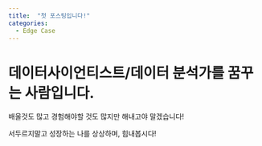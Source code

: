 ```yaml
---
title:  "첫 포스팅입니다!"
categories:
  - Edge Case
---
```


# 데이터사이언티스트/데이터 분석가를 꿈꾸는 사람입니다.

배울것도 많고 경험해야할 것도 많지만 해내고야 말겠습니다!

서두르지말고 성장하는 나를 상상하며, 힘내봅시다!


